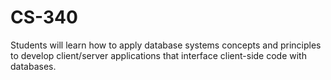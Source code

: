 # CS-340

Students will learn how to apply database systems concepts and principles to develop client/server applications that interface client-side code with databases.
